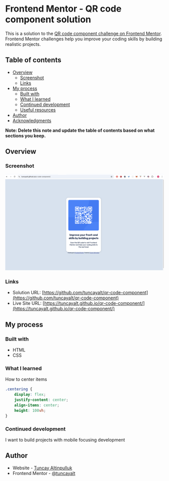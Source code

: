 # Frontend Mentor - QR code component solution

This is a solution to the [QR code component challenge on Frontend Mentor](https://www.frontendmentor.io/challenges/qr-code-component-iux_sIO_H). Frontend Mentor challenges help you improve your coding skills by building realistic projects. 

## Table of contents

- [Overview](#overview)
  - [Screenshot](#screenshot)
  - [Links](#links)
- [My process](#my-process)
  - [Built with](#built-with)
  - [What I learned](#what-i-learned)
  - [Continued development](#continued-development)
  - [Useful resources](#useful-resources)
- [Author](#author)
- [Acknowledgments](#acknowledgments)

**Note: Delete this note and update the table of contents based on what sections you keep.**

## Overview

### Screenshot

![](image.png)

### Links

- Solution URL: [https://github.com/tuncayalt/qr-code-component](https://github.com/tuncayalt/qr-code-component)
- Live Site URL: [https://tuncayalt.github.io/qr-code-component/](https://tuncayalt.github.io/qr-code-component/)

## My process

### Built with

- HTML
- CSS

### What I learned

How to center items
```css
.centering {
    display: flex;
    justify-content: center;
    align-items: center;
    height: 100vh;
}
```

### Continued development

I want to build projects with mobile focusing development


## Author

- Website - [Tuncay Altinpulluk](https://www.tuncayaltinpulluk.com)
- Frontend Mentor - [@tuncayalt](https://www.frontendmentor.io/profile/tuncayalt)
